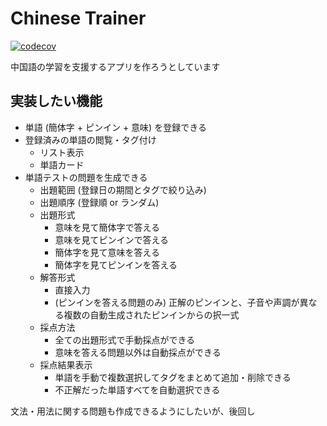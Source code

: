 # Chinese Trainer

[![codecov](https://codecov.io/gh/0918nobita/chinese-trainer/branch/main/graph/badge.svg?token=MJ94QXFAZ1)](https://codecov.io/gh/0918nobita/chinese-trainer)

中国語の学習を支援するアプリを作ろうとしています

## 実装したい機能

- 単語 (簡体字 + ピンイン + 意味) を登録できる
- 登録済みの単語の閲覧・タグ付け
  - リスト表示
  - 単語カード
- 単語テストの問題を生成できる
  - 出題範囲 (登録日の期間とタグで絞り込み)
  - 出題順序 (登録順 or ランダム)
  - 出題形式
    - 意味を見て簡体字で答える
    - 意味を見てピンインで答える
    - 簡体字を見て意味を答える
    - 簡体字を見てピンインを答える
  - 解答形式
    - 直接入力
    - (ピンインを答える問題のみ) 正解のピンインと、子音や声調が異なる複数の自動生成されたピンインからの択一式
  - 採点方法
    - 全ての出題形式で手動採点ができる
    - 意味を答える問題以外は自動採点ができる
  - 採点結果表示
    - 単語を手動で複数選択してタグをまとめて追加・削除できる
    - 不正解だった単語すべてを自動選択できる

文法・用法に関する問題も作成できるようにしたいが、後回し
